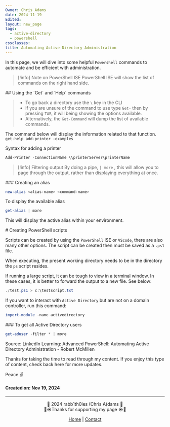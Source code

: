 ```yaml
---
Owner: Chris Adams
date: 2024-11-19
Edited: 
layout: new_page
tags:
  - active-directory
  - powershell
cssclasses: 
title: Automating Active Directory Administration
---
```

In this page, we will dive into some helpful `Powershell` commands to automate and be efficient with administration.


> [!info] Note on PowerShell ISE
> PowerShell ISE will show the list of commands on the right hand side.

<div class="neon-line"></div>
## Using the `Get` and `Help` commands

> - To go back a directory use the `\` key in the CLI
> - If you are unsure of the command to use type `Get-` then by pressing `TAB`, it will being showing the options available. 
> - Alternatively, the `Get-Command` will dump the list of available commands.

The command below will display the information related to that function.
`get-help add-printer -examples`

Syntax for adding a printer
```powershell
Add-Printer -ConnectionName \\printerServer\printerName
```


> [!info] Filtering output
> By doing a pipe, `| more` , this will allow you to page through the output, rather than displaying everything at once. 

<div class="neon-line"></div>
### Creating an alias

```powershell
new-alias <alias-name> <command-name>
```

To display the available alias

```powershell
get-alias | more
```

This will display the active alias within your environment.

<div class="neon-line"></div>
# Creating PowerShell scripts

Scripts can be created by using the `PowerShell` ISE or `VScode`, there are also many other options. The script can be created then must be saved as a `.ps1` file. 

When executing, the present working directory needs to be in the directory the `ps` script resides. 

If running a large script, it can be tough to view in a terminal window. In these cases, it is better to forward the output to a new file. See below:

```Powershell
./test.ps1 > c:\testscript.txt
```

If you want to interact with `Active Directory` but are not on a domain controller, run this command:

```powershell
import-module -name activedirectory
```

<div class="neon-line"></div>
### To get all Active Directory users

```powershell
get-aduser -filter * | more
```


Source: LinkedIn Learning: Advanced PowerShell: Automating Active Directory Administration - Robert McMillen

<div class="neon-line"></div>

Thanks for taking the time to read through my content. If you enjoy this type of content, check back here for more updates. 

Peace ✌️

#### Created on: Nov 19, 2024
---
<div style="text-align: center;">
	<div class="gradient-text">👾 2024 rabb1th0les (Chris A)dams 👾</div> 
	🌴☀Thanks for supporting my page ☀🌴
	<nav>
		<ul style="list-style: none; padding: 0;">
			<div style="text-align: center;">
				<li><a href="index.html">Home</a> | <a href="Contact.html">Contact</a></li>
			</div>
		</ul>
	</nav>	
</div>






